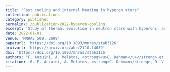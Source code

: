 ```yaml
---
title: "Fast cooling and internal heating in hyperon stars"
collection: publications
category: published
permalink: /publication/2022-hyperon-cooling
excerpt: 'Study of thermal evolution in neutron stars with hyperons, accounting for fast cooling and internal heating mechanisms.'
date: 2022-01-01
venue: 'MNRAS 509, 2609'
paperurl: 'https://doi.org/10.1093/mnras/stab3126'
arxivurl: 'https://arxiv.org/abs/2110.14039'
doi: 'https://doi.org/10.1093/mnras/stab3126'
authors: "F. Anzuini, A. Melatos, <strong><u>C. Dehman</u></strong> et al."
citation: '6. F. Anzuini, A. Melatos, <strong>C. Dehman</strong>, D. Viganò & J.A. Pons (2022). <small><strong>Fast cooling and internal heating in hyperon stars</strong></small>. <em>MNRAS <b>509</b>, 2609</em>. (<a href="https://arxiv.org/abs/2110.14039">arXiv</a>, <a href="https://ui.adsabs.harvard.edu/abs/2022MNRAS.509.2609A/abstract">ADS</a>, <a href="https://doi.org/10.1093/mnras/stab3126">DOI</a>)'
---
```

